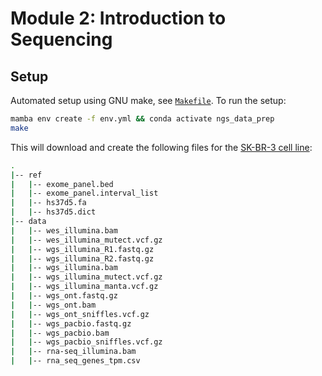 # Module 2: Introduction to Sequencing



## Setup

Automated setup using GNU make, see [`Makefile`](./Makefile). To run the setup:

```bash
mamba env create -f env.yml && conda activate ngs_data_prep
make
```

This will download and create the following files for the [SK-BR-3 cell line](https://www.cellosaurus.org/CVCL_0033):

<!-- TODO: add comments below to describe files -->

```bash
.
|-- ref
|   |-- exome_panel.bed
|   |-- exome_panel.interval_list
|   |-- hs37d5.fa
|   |-- hs37d5.dict
|-- data
|   |-- wes_illumina.bam
|   |-- wes_illumina_mutect.vcf.gz
|   |-- wgs_illumina_R1.fastq.gz
|   |-- wgs_illumina_R2.fastq.gz
|   |-- wgs_illumina.bam
|   |-- wgs_illumina_mutect.vcf.gz
|   |-- wgs_illumina_manta.vcf.gz
|   |-- wgs_ont.fastq.gz
|   |-- wgs_ont.bam
|   |-- wgs_ont_sniffles.vcf.gz
|   |-- wgs_pacbio.fastq.gz
|   |-- wgs_pacbio.bam
|   |-- wgs_pacbio_sniffles.vcf.gz
|   |-- rna-seq_illumina.bam
|   |-- rna_seq_genes_tpm.csv
```
